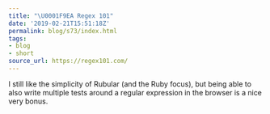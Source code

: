 ```yaml
---
title: "\U0001F9EA Regex 101"
date: '2019-02-21T15:51:18Z'
permalink: blog/s73/index.html
tags:
- blog
- short
source_url: https://regex101.com/
---
```


I still like the simplicity of Rubular (and the Ruby focus), but being able to also write multiple tests around a regular expression in the browser is a nice very bonus.
